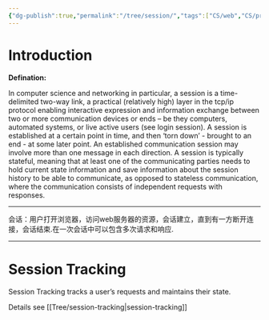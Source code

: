 ```yaml
---
{"dg-publish":true,"permalink":"/tree/session/","tags":["CS/web","CS/programming-languages/java/javaweb"],"created":"2022-08-14T01:08:44.995+08:00","updated":"2023-08-27T03:11:58.293+08:00"}
---
```



# Introduction

**Defination:**

In computer science and networking in particular, a session is a time-delimited two-way link, a practical (relatively high) layer in the tcp/ip protocol enabling interactive expression and information exchange between two or more communication devices or ends – be they computers, automated systems, or live active users (see login session). A session is established at a certain point in time, and then ‘torn down’ - brought to an end - at some later point. An established communication session may involve more than one message in each direction. A session is typically stateful, meaning that at least one of the communicating parties needs to hold current state information and save information about the session history to be able to communicate, as opposed to stateless communication, where the communication consists of independent requests with responses.

---

会话：用户打开浏览器，访问web服务器的资源，会话建立，直到有一方断开连接，会话结束.在一次会话中可以包含多次请求和响应.

---


# Session Tracking

Session Tracking tracks a user’s requests and maintains their state.

Details see [[Tree/session-tracking\|session-tracking]]